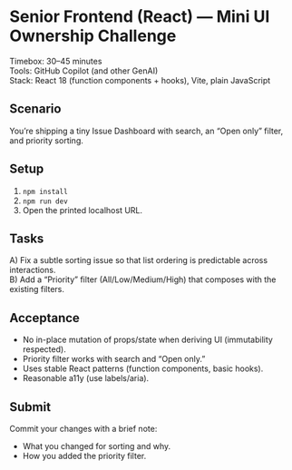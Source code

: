 # Senior Frontend (React) — Mini UI Ownership Challenge

Timebox: 30–45 minutes  
Tools: GitHub Copilot (and other GenAI)  
Stack: React 18 (function components + hooks), Vite, plain JavaScript

## Scenario
You’re shipping a tiny Issue Dashboard with search, an “Open only” filter, and priority sorting.

## Setup
1) `npm install`  
2) `npm run dev`  
3) Open the printed localhost URL.

## Tasks
A) Fix a subtle sorting issue so that list ordering is predictable across interactions.  
B) Add a “Priority” filter (All/Low/Medium/High) that composes with the existing filters.

## Acceptance
- No in-place mutation of props/state when deriving UI (immutability respected).
- Priority filter works with search and “Open only.”
- Uses stable React patterns (function components, basic hooks).
- Reasonable a11y (use labels/aria).

## Submit
Commit your changes with a brief note:
- What you changed for sorting and why.
- How you added the priority filter.